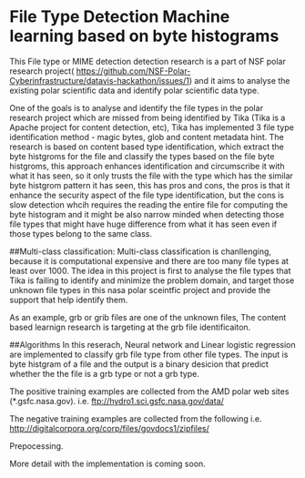 # File Type Detection Machine learning based on byte histograms 

This File type or MIME detection detection research is a part of NSF polar research project( https://github.com/NSF-Polar-Cyberinfrastructure/datavis-hackathon/issues/1) and it aims to analyse the existing polar scientific data and identify polar scientific data type.

One of the goals is to analyse and identify the file types in the polar research project which are missed from being identified by Tika (Tika is a Apache project for content detection, etc), Tika has implemented 3 file type identification method - magic bytes, glob and content metadata hint. The research is based on content based type identification, which extract the byte histgroms for the file and classify the types based on the file byte histgroms, this approach enhances identification and circumscribe it with what it has seen, so it only trusts the file with the type which has the similar byte histgrom pattern it has seen, this has pros and cons, the pros is that it enhance the security aspect of the file type identification, but the cons is slow detection whcih requires the reading the entire file for computing the byte histogram  and it might be also narrow minded when detecting those file types that might have huge difference from what it has seen even if those types belong to the same class.

##Multi-class classification:
Multi-class classification is chanllenging, because it is computational expensive and there are too many file types at least over 1000. The idea in this project is first to analyse the file types that Tika is failing to identify and minimize the problem domain, and target those unknown file types in this nasa polar sceintfic project and provide the support that help identify them.

As an example, grb or grib files are one of the unknown files, The content based learnign research is targeting at the grb file identificaiton.

##Algorithms
In this reserach, Neural network and Linear logistic regression are implemented to classify grb file type from other file types.
The input is byte histgram of a file and the output is a binary desicion that predict whether the the file is a grb type or not a grb type.

The positive training examples are collected from the AMD polar web sites (*.gsfc.nasa.gov).
  i.e. ftp://hydro1.sci.gsfc.nasa.gov/data/
  
The negative training examples are collected from the following
  i.e. http://digitalcorpora.org/corp/files/govdocs1/zipfiles/  

Prepocessing.



More detail with the implementation is coming soon.




